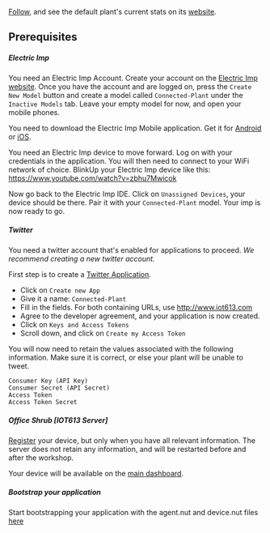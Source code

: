 [Follow](https://twitter.com/office_shrub), and see the default plant's current stats on its [website](https://iot613-officeshrub.azurewebsites.net/). 


## Prerequisites
##### Electric Imp
You need an Electric Imp Account. Create your account on the [Electric Imp website](https://ide.electricimp.com).
Once you have the account and are logged on, press the `Create New Model` button and create a model called `Connected-Plant` under the `Inactive Models` tab. Leave your empty model for now, and open your mobile phones.

You need to download the Electric Imp Mobile application. Get it for [Android](https://play.google.com/store/apps/details?id=com.electricimp.electricimp) or [iOS](https://itunes.apple.com/us/app/electric-imp/id547133856?mt=8).

You need an Electric Imp device to move forward.
Log on with your credentials in the application. You will then need to connect to your WiFi network of choice. BlinkUp your Electric Imp device like this: https://www.youtube.com/watch?v=zbhu7Mwicok

Now go back to the Electric Imp IDE. Click on `Unassigned Devices`, your device should be there. Pair it with your `Connected-Plant` model. Your imp is now ready to go.

##### Twitter
You need a twitter account that's enabled for applications to proceed. *We recommend creating a new twitter account.*

First step is to create a [Twitter Application](https://apps.twitter.com/).
- Click on `Create new App`
- Give it a name: `Connected-Plant`
- Fill in the fields. For both containing URLs, use http://www.iot613.com
- Agree to the developer agreement, and your application is now created.
- Click on `Keys and Access Tokens`
- Scroll down, and click on `Create my Access Token`

You will now need to retain the values associated with the following information. Make sure it is correct, or else your plant will be unable to tweet.
```
Consumer Key (API Key)
Consumer Secret (API Secret)
Access Token
Access Token Secret	
```

##### Office Shrub [IOT613 Server]
[Register](https://iot613-officeshrub.azurewebsites.net/register.html) your device, but only when you have all relevant information. The server does not retain any information, and will be restarted before and after the workshop.

Your device will be available on the [main dashboard](https://iot613-officeshrub.azurewebsites.net/).

##### Bootstrap your application
Start bootstrapping your application with the agent.nut and device.nut files [here](https://github.com/Macadamian/Connected-Plant/tree/master/0%20-%20Initial%20State)
